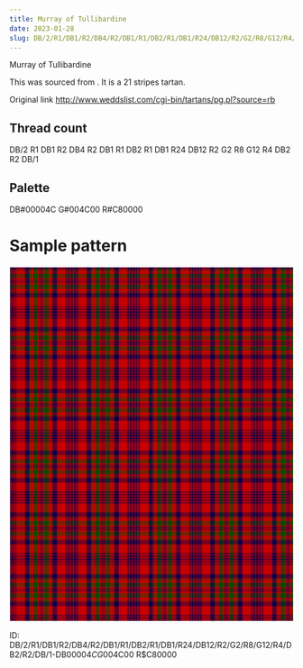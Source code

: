 ```yaml
---
title: Murray of Tullibardine
date: 2023-01-28
slug: DB/2/R1/DB1/R2/DB4/R2/DB1/R1/DB2/R1/DB1/R24/DB12/R2/G2/R8/G12/R4/DB2/R2/DB/1-DB$00004C G$004C00 R$C80000
---
```

Murray of Tullibardine

This was sourced from <no value>.  It is a 21 stripes tartan.

Original link http://www.weddslist.com/cgi-bin/tartans/pg.pl?source=rb

## Thread count
DB/2 R1 DB1 R2 DB4 R2 DB1 R1 DB2 R1 DB1 R24 DB12 R2 G2 R8 G12 R4 DB2 R2 DB/1

## Palette
DB#00004C G#004C00 R#C80000

# Sample pattern

![Tartan detail](tartan.png "DB/2 R1 DB1 R2 DB4 R2 DB1 R1 DB2 R1 DB1 R24 DB12 R2 G2 R8 G12 R4 DB2 R2 DB/1 tartan")

ID: DB/2/R1/DB1/R2/DB4/R2/DB1/R1/DB2/R1/DB1/R24/DB12/R2/G2/R8/G12/R4/DB2/R2/DB/1-DB$00004C G$004C00 R$C80000